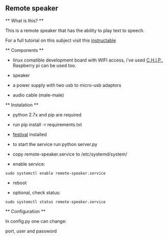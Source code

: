 ## Remote speaker

** What is this? **

This is a remote speaker that has the ability to play text to speech. 

For a full tutorial on this subject visit this [instructable](http://www.instructables.com/id/How-to-Build-a-Text-to-Speech-IOT-Speaker/)

** Components **

* linux comatible development board with WIFI access, i've used [C.H.I.P.](https://getchip.com/pages/chip), 
Raspberry pi can be used too.

* speaker

* a power supply with two usb to micro-usb adaptors

* audio cable (male-male)

** Instalation **

* python 2.7x and pip are required
* run pip install -r requirements.txt
* [festival](http://festvox.org/festival/) installed
* to start the service run python server.py

* copy remote-speaker.service to /etc/systemd/system/

* enable service:
````
sudo systemctl enable remote-speaker.service
````

* reboot

* optional, check status:
````
sudo systemctl status remote-speaker.service
````


** Configuration **

In config.py one can change:

port, user and password